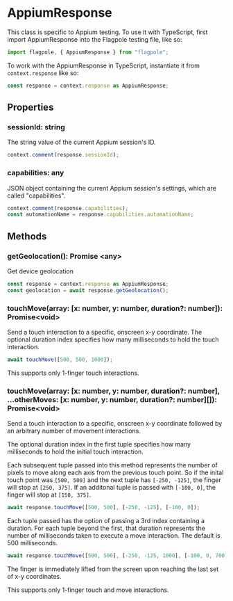 # AppiumResponse

This class is specific to Appium testing. To use it with TypeScript, first import AppiumResponse into the Flagpole testing file, like so:

```typescript
import flagpole, { AppiumResponse } from "flagpole";
```

To work with the AppiumResponse in TypeScript, instantiate it from `context.response` like so:

```typescript
const response = context.response as AppiumResponse;
```

## Properties

### sessionId: string

The string value of the current Appium session's ID.

```typescript
context.comment(response.sessionId);
```

### capabilities: any

JSON object containing the current Appium session's settings, which are called "capabilities".

```typescript
context.comment(response.capabilities);
const automationName = response.capabilities.automationName;
```

## Methods

### getGeolocation(): Promise \<any\>

Get device geolocation

```typescript
const response = context.response as AppiumResponse;
const geolocation = await response.getGeolocation();
```


### touchMove(array: [x: number, y: number, duration?: number]): Promise\<void\>

Send a touch interaction to a specific, onscreen x-y coordinate. The optional duration index specifies how many milliseconds to hold the touch interaction.

```typescript
await touchMove([500, 500, 1000]);
```

This supports only 1-finger touch interactions.

### touchMove(array: [x: number, y: number, duration?: number], ...otherMoves: [x: number, y: number, duration?: number][]): Promise\<void\>

Send a touch interaction to a specific, onscreen x-y coordinate followed by an arbitrary number of movement interactions. 

The optional duration index in the first tuple specifies how many milliseconds to hold the initial touch interaction.

Each subsequent tuple passed into this method represents the number of pixels to move along each axis from the previous touch point. So if the inital touch point was `[500, 500]` and the next tuple has `[-250, -125]`, the finger will stop at `[250, 375]`. If an additonal tuple is passed with `[-100, 0]`, the finger will stop at `[150, 375]`.

```typescript
await response.touchMove([500, 500], [-250, -125], [-100, 0]);
```

Each tuple passed has the option of passing a 3rd index containing a duration. For each tuple beyond the first, that duration represents the number of milliseconds taken to execute a move interaction. The default is 500 milliseconds.

```typescript
await response.touchMove([500, 500], [-250, -125, 1000], [-100, 0, 700]);
```

The finger is immediately lifted from the screen upon reaching the last set of x-y coordinates.

This supports only 1-finger touch and move interactions.
